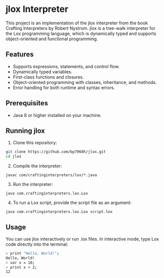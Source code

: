 # jlox Interpreter
This project is an implementation of the jlox interpreter from the book Crafting Interpreters by Robert Nystrom. jlox is a tree-walk interpreter for the Lox programming language, which is dynamically typed and supports object-oriented and functional programming.

## Features
- Supports expressions, statements, and control flow.
- Dynamically typed variables.
- First-class functions and closures.
- Object-oriented programming with classes, inheritance, and methods.
- Error handling for both runtime and syntax errors.

## Prerequisites
- Java 8 or higher installed on your machine.

## Running jlox
1. Clone this repository:
```bash
git clone https://github.com/bp7968h/jlox.git
cd jlox
```

2. Compile the interpreter:
```
javac com/craftinginterpreters/lox/*.java
```

3. Run the interpreter:
```
java com.craftinginterpreters.lox.Lox
```

4. To run a Lox script, provide the script file as an argument:
```
java com.craftinginterpreters.lox.Lox script.lox
```

## Usage
You can use jlox interactively or run .lox files. In interactive mode, type Lox code directly into the terminal:
```bash
> print "Hello, World!";
Hello, World!
> var x = 10;
> print x + 2;
12
```